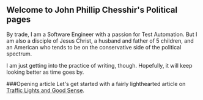 ## Welcome to John Phillip Chesshir's Political pages

By trade, I am a Software Engineer with a passion for Test Automation.  But I am also a disciple of Jesus Christ, a husband and father of 5 children, and an American who tends to be on the conservative side of the political spectrum.

I am just getting into the practice of writing, though.  Hopefully, it will keep looking better as time goes by.

###Opening article
Let's get started with a fairly lighthearted article on [Traffic Lights and Good Sense](traffic_lights.md).
